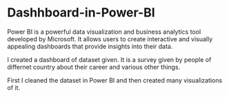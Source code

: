 # Dashhboard-in-Power-BI
 Power BI is a powerful data visualization and business analytics tool developed by Microsoft. It allows users to create interactive and visually appealing dashboards that provide insights into their data. 

 I created a dashboard of dataset given. It is a survey given by people of differnet country about their career and various other things.

 First I cleaned the dataset in Power BI and then created many visualizations of it.
